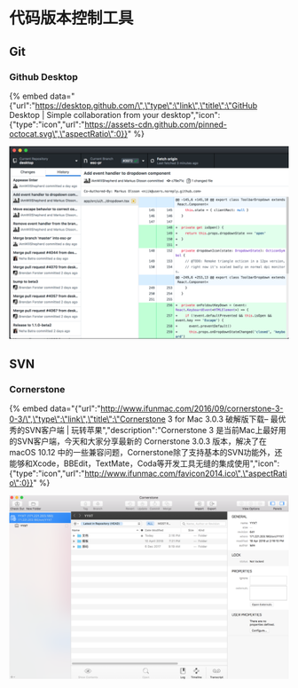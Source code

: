 # 代码版本控制工具

## Git

### Github Desktop

{% embed data="{\"url\":\"https://desktop.github.com/\",\"type\":\"link\",\"title\":\"GitHub Desktop \| Simple collaboration from your desktop\",\"icon\":{\"type\":\"icon\",\"url\":\"https://assets-cdn.github.com/pinned-octocat.svg\",\"aspectRatio\":0}}" %}



![](../.gitbook/assets/image%20%283%29.png)

## SVN

### Cornerstone

{% embed data="{\"url\":\"http://www.ifunmac.com/2016/09/cornerstone-3-0-3/\",\"type\":\"link\",\"title\":\"Cornerstone 3 for Mac 3.0.3 破解版下载– 最优秀的SVN客户端 \| 玩转苹果\",\"description\":\"Cornerstone 3 是当前Mac上最好用的SVN客户端，今天和大家分享最新的 Cornerstone 3.0.3 版本，解决了在macOS 10.12 中的一些兼容问题，Cornerstone除了支持基本的SVN功能外，还能够和Xcode，BBEdit，TextMate，Coda等开发工具无缝的集成使用\",\"icon\":{\"type\":\"icon\",\"url\":\"http://www.ifunmac.com/favicon2014.ico\",\"aspectRatio\":0}}" %}



![](../.gitbook/assets/image%20%287%29.png)





